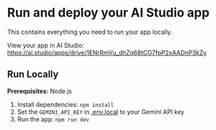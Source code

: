 
# Run and deploy your AI Studio app

This contains everything you need to run your app locally.

View your app in AI Studio: https://ai.studio/apps/drive/1ENrRmVu_dhZq68tCG7fpP2xAADnP3kZy

## Run Locally

**Prerequisites:**  Node.js


1. Install dependencies:
   `npm install`
2. Set the `GEMINI_API_KEY` in [.env.local](.env.local) to your Gemini API key
3. Run the app:
   `npm run dev`
